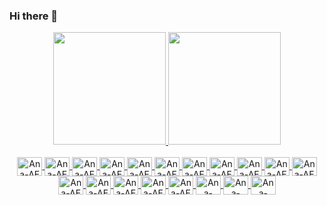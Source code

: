 ### Hi there 👋

<div align="center">
  <a href="https://github.com/LittleLevi05">
  <img height="180em" src="https://github-readme-stats.vercel.app/api?username=LittleLevi05&show_icons=true&theme=dark&include_all_commits=true&count_private=true"/>
  <img height="180em" src="https://github-readme-stats.vercel.app/api/top-langs/?username=LittleLevi05&layout=compact&langs_count=7&theme=dark"/>
</div>

<br>

<div align="center" style="display: inline_block">
  <img  align="center" alt="Ana-AE" height="30" width="40" src="https://cdn.jsdelivr.net/gh/devicons/devicon/icons/npm/npm-original-wordmark.svg" />
  
  <img align="center" alt="Ana-AE" height="30" width="40"  src="https://cdn.jsdelivr.net/gh/devicons/devicon/icons/jquery/jquery-original-wordmark.svg" />
  <img  align="center" alt="Ana-AE" height="30" width="40" src="https://cdn.jsdelivr.net/gh/devicons/devicon/icons/opengl/opengl-original.svg" />          
  <img  align="center" alt="Ana-AE" height="30" width="40" src="https://cdn.jsdelivr.net/gh/devicons/devicon/icons/pandas/pandas-original.svg" />        
  <img  align="center" alt="Ana-AE" height="30" width="40" src="https://cdn.jsdelivr.net/gh/devicons/devicon/icons/mongodb/mongodb-original.svg" />
  <img  align="center" alt="Ana-AE" height="30" width="40" src="https://cdn.jsdelivr.net/gh/devicons/devicon/icons/html5/html5-original.svg" />
  <img  align="center" alt="Ana-AE" height="30" width="40" src="https://cdn.jsdelivr.net/gh/devicons/devicon/icons/firebase/firebase-plain.svg" />
  <img  align="center" alt="Ana-AE" height="30" width="40" src="https://cdn.jsdelivr.net/gh/devicons/devicon/icons/css3/css3-original.svg" />
  <img align="center" alt="Ana-AE" height="30" width="40" src="https://cdn.jsdelivr.net/gh/devicons/devicon/icons/bootstrap/bootstrap-original.svg" />
  <img align="center" alt="Ana-AE" height="30" width="40"  src="https://cdn.jsdelivr.net/gh/devicons/devicon/icons/illustrator/illustrator-plain.svg" />
  <img align="center" alt="Ana-AE" height="30" width="40"  src="https://cdn.jsdelivr.net/gh/devicons/devicon/icons/photoshop/photoshop-plain.svg" />
  <img align="center" alt="Ana-AE" height="30" width="40"  src="https://cdn.jsdelivr.net/gh/devicons/devicon/icons/c/c-original.svg" />
  <img align="center" alt="Ana-AE" height="30" width="40"  src="https://cdn.jsdelivr.net/gh/devicons/devicon/icons/vuejs/vuejs-original.svg" />
  <img align="center" alt="Ana-AE" height="30" width="40"  src="https://cdn.jsdelivr.net/gh/devicons/devicon/icons/nodejs/nodejs-plain.svg" />    
  <img align="center" alt="Ana-AE" height="30" width="40"  src="https://cdn.jsdelivr.net/gh/devicons/devicon/icons/flutter/flutter-original.svg" />
  <img align="center" alt="Ana-AE" height="30" width="40" src="https://cdn.jsdelivr.net/gh/devicons/devicon/icons/aftereffects/aftereffects-original.svg" />
  <img align="center" alt="Ana-Java" height="30" width="40" src="https://cdn.jsdelivr.net/gh/devicons/devicon/icons/java/java-original.svg" />
  <img align="center" alt="Ana-Python" height="30" width="40" src="https://cdn.jsdelivr.net/gh/devicons/devicon/icons/python/python-original.svg" />
  <img align="center" alt="Ana-JavaScript" height="30" width="40" src="https://cdn.jsdelivr.net/gh/devicons/devicon/icons/javascript/javascript-original.svg" />
</div> 
